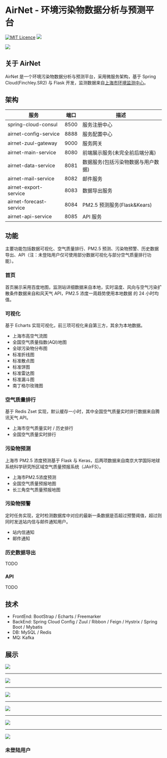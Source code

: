 # AirNet - 环境污染物数据分析与预测平台
[![MIT Licence](https://badges.frapsoft.com/os/mit/mit.svg?v=103)](https://opensource.org/licenses/mit-license.php)
![](https://img.shields.io/badge/language-Java-orange.svg)

![](/img/index.png)

## 关于 AirNet

AirNet 是一个环境污染物数据分析与预测平台，采用微服务架构，基于 Spring Cloud(Finchley.SR2) 与 Flask 开发，监测数据来自[上海市环境监测中心](http://219.233.250.38/aqi/SiteAQI/SiteAQI)。

## 架构

| 服务                  | 端口 | 描述                 |
| --------------------- | ---- | -------------------- |
| spring-cloud-consul | 8500 | 服务注册中心 |
| airnet-config-service | 8888 | 服务配置中心         |
| airnet-zuul-gateway   | 9000 | 服务网关          |
| airnet-main-service   | 8080 | 前端展示服务(未完全前后端分离) |
| airnet-data-service   | 8081 | 数据服务(包括污染物数据与用户数据)     |
| airnet-mail-service | 8082 | 邮件服务 |
| airnet-export-service | 8083 | 数据导出服务 |
| airnet-forecast-service | 8084 | PM2.5 预测服务(Flask&Kears) |
| airnet-api-service | 8085 | API 服务 |


## 功能

主要功能包括数据可视化、空气质量排行、PM2.5 预测、污染物预警、历史数据导出、API（注：未登陆用户仅可使用部分数据可视化与部分空气质量排行功能）。

### 首页

首页展示采用百度地图，监测站详细数据来自本地，实时温度、风向与空气污染扩散条件数据来自和风天气 API，PM2.5 浓度一周趋势使用本地数据 的 24 小时均值。

### 可视化

基于 Echarts 实现可视化，前三项可视化来自第三方，其余为本地数据。

- 上海市高空气流图
- 全国空气质量指数(AQI)地图
- 全球污染物分布图
- 标准折线图
- 标准散点图
- 标准饼图
- 标准雷达图
- 标准漏斗图
- 南丁格尔玫瑰图

### 空气质量排行

基于 Redis Zset 实现，默认缓存一小时，其中全国空气质量实时排行数据来自腾讯天气 API。

- 上海市空气质量实时 / 历史排行
- 全国空气质量实时排行

### 污染物预测

上海市 PM2.5 浓度预测基于 Flask 与 Keras，后两项数据来自南京大学国际地球系统科学研究所区域空气质量预报系统（JAirFS）。

- 上海市PM2.5浓度预测
- 全国空气质量预报地图
- 长三角空气质量预报地图

### 污染物预警

定时任务实现，定时检测数据库中对应的最新一条数据是否超过预警阈值，超过则同时发送站内信与邮件通知用户。

- 站内信通知
- 邮件通知

### 历史数据导出

TODO

### API

TODO


## 技术

- FrontEnd: BootStrap / Echarts / Freemarker
- BackEnd: Spring Cloud Config / Zuul / Ribbon / Feign / Hystrix / Spring Boot / Mybatis
- DB: MySQL / Redis
- MQ: Kafka

## 展示

![](/img/wind_map.png)

----------------------

![](/img/aqi_map.png)

----------------------

![](/img/line.png)

----------------------
![](/img/city_rank.png)

----------------------
![](/img/alarm.png)

----------------------
![](/img/login.png)

### 未登陆用户




